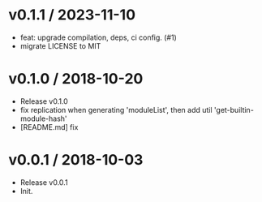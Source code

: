
v0.1.1 / 2023-11-10
==================

  * feat: upgrade compilation, deps, ci config. (#1)
  * migrate LICENSE to MIT

v0.1.0 / 2018-10-20
===================

  * Release v0.1.0
  * fix replication when generating 'moduleList', then add util 'get-builtin-module-hash'
  * [README.md] fix

v0.0.1 / 2018-10-03
===================

  * Release v0.0.1
  * Init.

